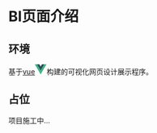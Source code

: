 # BI页面介绍

## 环境

基于[vue<svg style="height:20px" xmlns="http://www.w3.org/2000/svg" viewBox="0 0 261.76 226.69"><path d="M161.096.001l-30.225 52.351L100.647.001H-.005l130.877 226.688L261.749.001z" fill="#41b883"/><path d="M161.096.001l-30.225 52.351L100.647.001H52.346l78.526 136.01L209.398.001z" fill="#34495e"/></svg>](https://vuejs.org/)构建的可视化网页设计展示程序。  

## 占位

项目施工中...  